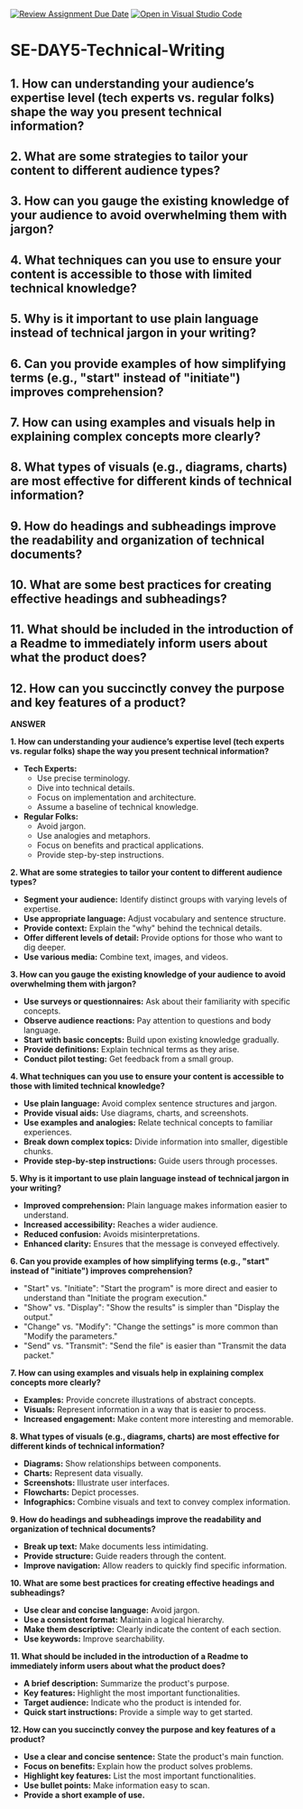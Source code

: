[![Review Assignment Due Date](https://classroom.github.com/assets/deadline-readme-button-22041afd0340ce965d47ae6ef1cefeee28c7c493a6346c4f15d667ab976d596c.svg)](https://classroom.github.com/a/zsAR-pyY)
[![Open in Visual Studio Code](https://classroom.github.com/assets/open-in-vscode-2e0aaae1b6195c2367325f4f02e2d04e9abb55f0b24a779b69b11b9e10269abc.svg)](https://classroom.github.com/online_ide?assignment_repo_id=18591677&assignment_repo_type=AssignmentRepo)
# SE-DAY5-Technical-Writing
## 1. How can understanding your audience’s expertise level (tech experts vs. regular folks) shape the way you present technical information?
## 2. What are some strategies to tailor your content to different audience types?
## 3. How can you gauge the existing knowledge of your audience to avoid overwhelming them with jargon?
## 4. What techniques can you use to ensure your content is accessible to those with limited technical knowledge?
## 5. Why is it important to use plain language instead of technical jargon in your writing?
## 6. Can you provide examples of how simplifying terms (e.g., "start" instead of "initiate") improves comprehension?
## 7. How can using examples and visuals help in explaining complex concepts more clearly?
## 8. What types of visuals (e.g., diagrams, charts) are most effective for different kinds of technical information?
## 9. How do headings and subheadings improve the readability and organization of technical documents?
## 10. What are some best practices for creating effective headings and subheadings?
## 11. What should be included in the introduction of a Readme to immediately inform users about what the product does?
## 12. How can you succinctly convey the purpose and key features of a product?

**ANSWER**


**1. How can understanding your audience’s expertise level (tech experts vs. regular folks) shape the way you present technical information?**

* **Tech Experts:**
    * Use precise terminology.
    * Dive into technical details.
    * Focus on implementation and architecture.
    * Assume a baseline of technical knowledge.
* **Regular Folks:**
    * Avoid jargon.
    * Use analogies and metaphors.
    * Focus on benefits and practical applications.
    * Provide step-by-step instructions.

**2. What are some strategies to tailor your content to different audience types?**

* **Segment your audience:** Identify distinct groups with varying levels of expertise.
* **Use appropriate language:** Adjust vocabulary and sentence structure.
* **Provide context:** Explain the "why" behind the technical details.
* **Offer different levels of detail:** Provide options for those who want to dig deeper.
* **Use various media:** Combine text, images, and videos.

**3. How can you gauge the existing knowledge of your audience to avoid overwhelming them with jargon?**

* **Use surveys or questionnaires:** Ask about their familiarity with specific concepts.
* **Observe audience reactions:** Pay attention to questions and body language.
* **Start with basic concepts:** Build upon existing knowledge gradually.
* **Provide definitions:** Explain technical terms as they arise.
* **Conduct pilot testing:** Get feedback from a small group.

**4. What techniques can you use to ensure your content is accessible to those with limited technical knowledge?**

* **Use plain language:** Avoid complex sentence structures and jargon.
* **Provide visual aids:** Use diagrams, charts, and screenshots.
* **Use examples and analogies:** Relate technical concepts to familiar experiences.
* **Break down complex topics:** Divide information into smaller, digestible chunks.
* **Provide step-by-step instructions:** Guide users through processes.

**5. Why is it important to use plain language instead of technical jargon in your writing?**

* **Improved comprehension:** Plain language makes information easier to understand.
* **Increased accessibility:** Reaches a wider audience.
* **Reduced confusion:** Avoids misinterpretations.
* **Enhanced clarity:** Ensures that the message is conveyed effectively.

**6. Can you provide examples of how simplifying terms (e.g., "start" instead of "initiate") improves comprehension?**

* "Start" vs. "Initiate": "Start the program" is more direct and easier to understand than "Initiate the program execution."
* "Show" vs. "Display": "Show the results" is simpler than "Display the output."
* "Change" vs. "Modify": "Change the settings" is more common than "Modify the parameters."
* "Send" vs. "Transmit": "Send the file" is easier than "Transmit the data packet."

**7. How can using examples and visuals help in explaining complex concepts more clearly?**

* **Examples:** Provide concrete illustrations of abstract concepts.
* **Visuals:** Represent information in a way that is easier to process.
* **Increased engagement:** Make content more interesting and memorable.

**8. What types of visuals (e.g., diagrams, charts) are most effective for different kinds of technical information?**

* **Diagrams:** Show relationships between components.
* **Charts:** Represent data visually.
* **Screenshots:** Illustrate user interfaces.
* **Flowcharts:** Depict processes.
* **Infographics:** Combine visuals and text to convey complex information.

**9. How do headings and subheadings improve the readability and organization of technical documents?**

* **Break up text:** Make documents less intimidating.
* **Provide structure:** Guide readers through the content.
* **Improve navigation:** Allow readers to quickly find specific information.

**10. What are some best practices for creating effective headings and subheadings?**

* **Use clear and concise language:** Avoid jargon.
* **Use a consistent format:** Maintain a logical hierarchy.
* **Make them descriptive:** Clearly indicate the content of each section.
* **Use keywords:** Improve searchability.

**11. What should be included in the introduction of a Readme to immediately inform users about what the product does?**

* **A brief description:** Summarize the product's purpose.
* **Key features:** Highlight the most important functionalities.
* **Target audience:** Indicate who the product is intended for.
* **Quick start instructions:** Provide a simple way to get started.

**12. How can you succinctly convey the purpose and key features of a product?**

* **Use a clear and concise sentence:** State the product's main function.
* **Focus on benefits:** Explain how the product solves problems.
* **Highlight key features:** List the most important functionalities.
* **Use bullet points:** Make information easy to scan.
* **Provide a short example of use.**

